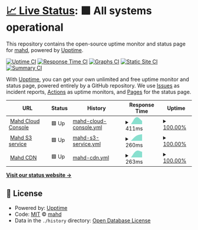 # [📈 Live Status](https://status.mahd.cloud): <!--live status--> **🟩 All systems operational**

This repository contains the open-source uptime monitor and status page for [mahd](https://mahd.dev), powered by [Upptime](https://github.com/upptime/upptime).

[![Uptime CI](https://github.com/mahd-dev/mahd-cloud-status/workflows/Uptime%20CI/badge.svg)](https://github.com/mahd-dev/mahd-cloud-status/actions?query=workflow%3A%22Uptime+CI%22)
[![Response Time CI](https://github.com/mahd-dev/mahd-cloud-status/workflows/Response%20Time%20CI/badge.svg)](https://github.com/mahd-dev/mahd-cloud-status/actions?query=workflow%3A%22Response+Time+CI%22)
[![Graphs CI](https://github.com/mahd-dev/mahd-cloud-status/workflows/Graphs%20CI/badge.svg)](https://github.com/mahd-dev/mahd-cloud-status/actions?query=workflow%3A%22Graphs+CI%22)
[![Static Site CI](https://github.com/mahd-dev/mahd-cloud-status/workflows/Static%20Site%20CI/badge.svg)](https://github.com/mahd-dev/mahd-cloud-status/actions?query=workflow%3A%22Static+Site+CI%22)
[![Summary CI](https://github.com/mahd-dev/mahd-cloud-status/workflows/Summary%20CI/badge.svg)](https://github.com/mahd-dev/mahd-cloud-status/actions?query=workflow%3A%22Summary+CI%22)

With [Upptime](https://upptime.js.org), you can get your own unlimited and free uptime monitor and status page, powered entirely by a GitHub repository. We use [Issues](https://github.com/mahd-dev/mahd-cloud-status/issues) as incident reports, [Actions](https://github.com/mahd-dev/mahd-cloud-status/actions) as uptime monitors, and [Pages](https://status.mahd.cloud) for the status page.

<!--start: status pages-->
<!-- This summary is generated by Upptime (https://github.com/upptime/upptime) -->
<!-- Do not edit this manually, your changes will be overwritten -->
<!-- prettier-ignore -->
| URL | Status | History | Response Time | Uptime |
| --- | ------ | ------- | ------------- | ------ |
| <img alt="" src="https://icons.duckduckgo.com/ip3/console.mahd.cloud.ico" height="13"> [Mahd Cloud Console](https://console.mahd.cloud) | 🟩 Up | [mahd-cloud-console.yml](https://github.com/mahd-dev/mahd-cloud-status/commits/HEAD/history/mahd-cloud-console.yml) | <details><summary><img alt="Response time graph" src="./graphs/mahd-cloud-console/response-time-week.png" height="20"> 411ms</summary><br><a href="https://status.mahd.cloud/history/mahd-cloud-console"><img alt="Response time 411" src="https://img.shields.io/endpoint?url=https%3A%2F%2Fraw.githubusercontent.com%2Fmahd-dev%2Fmahd-cloud-status%2FHEAD%2Fapi%2Fmahd-cloud-console%2Fresponse-time.json"></a><br><a href="https://status.mahd.cloud/history/mahd-cloud-console"><img alt="24-hour response time 411" src="https://img.shields.io/endpoint?url=https%3A%2F%2Fraw.githubusercontent.com%2Fmahd-dev%2Fmahd-cloud-status%2FHEAD%2Fapi%2Fmahd-cloud-console%2Fresponse-time-day.json"></a><br><a href="https://status.mahd.cloud/history/mahd-cloud-console"><img alt="7-day response time 411" src="https://img.shields.io/endpoint?url=https%3A%2F%2Fraw.githubusercontent.com%2Fmahd-dev%2Fmahd-cloud-status%2FHEAD%2Fapi%2Fmahd-cloud-console%2Fresponse-time-week.json"></a><br><a href="https://status.mahd.cloud/history/mahd-cloud-console"><img alt="30-day response time 411" src="https://img.shields.io/endpoint?url=https%3A%2F%2Fraw.githubusercontent.com%2Fmahd-dev%2Fmahd-cloud-status%2FHEAD%2Fapi%2Fmahd-cloud-console%2Fresponse-time-month.json"></a><br><a href="https://status.mahd.cloud/history/mahd-cloud-console"><img alt="1-year response time 411" src="https://img.shields.io/endpoint?url=https%3A%2F%2Fraw.githubusercontent.com%2Fmahd-dev%2Fmahd-cloud-status%2FHEAD%2Fapi%2Fmahd-cloud-console%2Fresponse-time-year.json"></a></details> | <details><summary><a href="https://status.mahd.cloud/history/mahd-cloud-console">100.00%</a></summary><a href="https://status.mahd.cloud/history/mahd-cloud-console"><img alt="All-time uptime 100.00%" src="https://img.shields.io/endpoint?url=https%3A%2F%2Fraw.githubusercontent.com%2Fmahd-dev%2Fmahd-cloud-status%2FHEAD%2Fapi%2Fmahd-cloud-console%2Fuptime.json"></a><br><a href="https://status.mahd.cloud/history/mahd-cloud-console"><img alt="24-hour uptime 100.00%" src="https://img.shields.io/endpoint?url=https%3A%2F%2Fraw.githubusercontent.com%2Fmahd-dev%2Fmahd-cloud-status%2FHEAD%2Fapi%2Fmahd-cloud-console%2Fuptime-day.json"></a><br><a href="https://status.mahd.cloud/history/mahd-cloud-console"><img alt="7-day uptime 100.00%" src="https://img.shields.io/endpoint?url=https%3A%2F%2Fraw.githubusercontent.com%2Fmahd-dev%2Fmahd-cloud-status%2FHEAD%2Fapi%2Fmahd-cloud-console%2Fuptime-week.json"></a><br><a href="https://status.mahd.cloud/history/mahd-cloud-console"><img alt="30-day uptime 100.00%" src="https://img.shields.io/endpoint?url=https%3A%2F%2Fraw.githubusercontent.com%2Fmahd-dev%2Fmahd-cloud-status%2FHEAD%2Fapi%2Fmahd-cloud-console%2Fuptime-month.json"></a><br><a href="https://status.mahd.cloud/history/mahd-cloud-console"><img alt="1-year uptime 100.00%" src="https://img.shields.io/endpoint?url=https%3A%2F%2Fraw.githubusercontent.com%2Fmahd-dev%2Fmahd-cloud-status%2FHEAD%2Fapi%2Fmahd-cloud-console%2Fuptime-year.json"></a></details>
| <img alt="" src="https://icons.duckduckgo.com/ip3/s3.mahd.cloud.ico" height="13"> [Mahd S3 service](https://s3.mahd.cloud) | 🟩 Up | [mahd-s3-service.yml](https://github.com/mahd-dev/mahd-cloud-status/commits/HEAD/history/mahd-s3-service.yml) | <details><summary><img alt="Response time graph" src="./graphs/mahd-s3-service/response-time-week.png" height="20"> 260ms</summary><br><a href="https://status.mahd.cloud/history/mahd-s3-service"><img alt="Response time 260" src="https://img.shields.io/endpoint?url=https%3A%2F%2Fraw.githubusercontent.com%2Fmahd-dev%2Fmahd-cloud-status%2FHEAD%2Fapi%2Fmahd-s3-service%2Fresponse-time.json"></a><br><a href="https://status.mahd.cloud/history/mahd-s3-service"><img alt="24-hour response time 260" src="https://img.shields.io/endpoint?url=https%3A%2F%2Fraw.githubusercontent.com%2Fmahd-dev%2Fmahd-cloud-status%2FHEAD%2Fapi%2Fmahd-s3-service%2Fresponse-time-day.json"></a><br><a href="https://status.mahd.cloud/history/mahd-s3-service"><img alt="7-day response time 260" src="https://img.shields.io/endpoint?url=https%3A%2F%2Fraw.githubusercontent.com%2Fmahd-dev%2Fmahd-cloud-status%2FHEAD%2Fapi%2Fmahd-s3-service%2Fresponse-time-week.json"></a><br><a href="https://status.mahd.cloud/history/mahd-s3-service"><img alt="30-day response time 260" src="https://img.shields.io/endpoint?url=https%3A%2F%2Fraw.githubusercontent.com%2Fmahd-dev%2Fmahd-cloud-status%2FHEAD%2Fapi%2Fmahd-s3-service%2Fresponse-time-month.json"></a><br><a href="https://status.mahd.cloud/history/mahd-s3-service"><img alt="1-year response time 260" src="https://img.shields.io/endpoint?url=https%3A%2F%2Fraw.githubusercontent.com%2Fmahd-dev%2Fmahd-cloud-status%2FHEAD%2Fapi%2Fmahd-s3-service%2Fresponse-time-year.json"></a></details> | <details><summary><a href="https://status.mahd.cloud/history/mahd-s3-service">100.00%</a></summary><a href="https://status.mahd.cloud/history/mahd-s3-service"><img alt="All-time uptime 100.00%" src="https://img.shields.io/endpoint?url=https%3A%2F%2Fraw.githubusercontent.com%2Fmahd-dev%2Fmahd-cloud-status%2FHEAD%2Fapi%2Fmahd-s3-service%2Fuptime.json"></a><br><a href="https://status.mahd.cloud/history/mahd-s3-service"><img alt="24-hour uptime 100.00%" src="https://img.shields.io/endpoint?url=https%3A%2F%2Fraw.githubusercontent.com%2Fmahd-dev%2Fmahd-cloud-status%2FHEAD%2Fapi%2Fmahd-s3-service%2Fuptime-day.json"></a><br><a href="https://status.mahd.cloud/history/mahd-s3-service"><img alt="7-day uptime 100.00%" src="https://img.shields.io/endpoint?url=https%3A%2F%2Fraw.githubusercontent.com%2Fmahd-dev%2Fmahd-cloud-status%2FHEAD%2Fapi%2Fmahd-s3-service%2Fuptime-week.json"></a><br><a href="https://status.mahd.cloud/history/mahd-s3-service"><img alt="30-day uptime 100.00%" src="https://img.shields.io/endpoint?url=https%3A%2F%2Fraw.githubusercontent.com%2Fmahd-dev%2Fmahd-cloud-status%2FHEAD%2Fapi%2Fmahd-s3-service%2Fuptime-month.json"></a><br><a href="https://status.mahd.cloud/history/mahd-s3-service"><img alt="1-year uptime 100.00%" src="https://img.shields.io/endpoint?url=https%3A%2F%2Fraw.githubusercontent.com%2Fmahd-dev%2Fmahd-cloud-status%2FHEAD%2Fapi%2Fmahd-s3-service%2Fuptime-year.json"></a></details>
| <img alt="" src="https://icons.duckduckgo.com/ip3/cdn.mahd.cloud.ico" height="13"> [Mahd CDN](https://cdn.mahd.cloud) | 🟩 Up | [mahd-cdn.yml](https://github.com/mahd-dev/mahd-cloud-status/commits/HEAD/history/mahd-cdn.yml) | <details><summary><img alt="Response time graph" src="./graphs/mahd-cdn/response-time-week.png" height="20"> 263ms</summary><br><a href="https://status.mahd.cloud/history/mahd-cdn"><img alt="Response time 263" src="https://img.shields.io/endpoint?url=https%3A%2F%2Fraw.githubusercontent.com%2Fmahd-dev%2Fmahd-cloud-status%2FHEAD%2Fapi%2Fmahd-cdn%2Fresponse-time.json"></a><br><a href="https://status.mahd.cloud/history/mahd-cdn"><img alt="24-hour response time 263" src="https://img.shields.io/endpoint?url=https%3A%2F%2Fraw.githubusercontent.com%2Fmahd-dev%2Fmahd-cloud-status%2FHEAD%2Fapi%2Fmahd-cdn%2Fresponse-time-day.json"></a><br><a href="https://status.mahd.cloud/history/mahd-cdn"><img alt="7-day response time 263" src="https://img.shields.io/endpoint?url=https%3A%2F%2Fraw.githubusercontent.com%2Fmahd-dev%2Fmahd-cloud-status%2FHEAD%2Fapi%2Fmahd-cdn%2Fresponse-time-week.json"></a><br><a href="https://status.mahd.cloud/history/mahd-cdn"><img alt="30-day response time 263" src="https://img.shields.io/endpoint?url=https%3A%2F%2Fraw.githubusercontent.com%2Fmahd-dev%2Fmahd-cloud-status%2FHEAD%2Fapi%2Fmahd-cdn%2Fresponse-time-month.json"></a><br><a href="https://status.mahd.cloud/history/mahd-cdn"><img alt="1-year response time 263" src="https://img.shields.io/endpoint?url=https%3A%2F%2Fraw.githubusercontent.com%2Fmahd-dev%2Fmahd-cloud-status%2FHEAD%2Fapi%2Fmahd-cdn%2Fresponse-time-year.json"></a></details> | <details><summary><a href="https://status.mahd.cloud/history/mahd-cdn">100.00%</a></summary><a href="https://status.mahd.cloud/history/mahd-cdn"><img alt="All-time uptime 100.00%" src="https://img.shields.io/endpoint?url=https%3A%2F%2Fraw.githubusercontent.com%2Fmahd-dev%2Fmahd-cloud-status%2FHEAD%2Fapi%2Fmahd-cdn%2Fuptime.json"></a><br><a href="https://status.mahd.cloud/history/mahd-cdn"><img alt="24-hour uptime 100.00%" src="https://img.shields.io/endpoint?url=https%3A%2F%2Fraw.githubusercontent.com%2Fmahd-dev%2Fmahd-cloud-status%2FHEAD%2Fapi%2Fmahd-cdn%2Fuptime-day.json"></a><br><a href="https://status.mahd.cloud/history/mahd-cdn"><img alt="7-day uptime 100.00%" src="https://img.shields.io/endpoint?url=https%3A%2F%2Fraw.githubusercontent.com%2Fmahd-dev%2Fmahd-cloud-status%2FHEAD%2Fapi%2Fmahd-cdn%2Fuptime-week.json"></a><br><a href="https://status.mahd.cloud/history/mahd-cdn"><img alt="30-day uptime 100.00%" src="https://img.shields.io/endpoint?url=https%3A%2F%2Fraw.githubusercontent.com%2Fmahd-dev%2Fmahd-cloud-status%2FHEAD%2Fapi%2Fmahd-cdn%2Fuptime-month.json"></a><br><a href="https://status.mahd.cloud/history/mahd-cdn"><img alt="1-year uptime 100.00%" src="https://img.shields.io/endpoint?url=https%3A%2F%2Fraw.githubusercontent.com%2Fmahd-dev%2Fmahd-cloud-status%2FHEAD%2Fapi%2Fmahd-cdn%2Fuptime-year.json"></a></details>

<!--end: status pages-->

[**Visit our status website →**](https://status.mahd.cloud)

## 📄 License

- Powered by: [Upptime](https://github.com/upptime/upptime)
- Code: [MIT](./LICENSE) © [mahd](https://mahd.dev)
- Data in the `./history` directory: [Open Database License](https://opendatacommons.org/licenses/odbl/1-0/)
